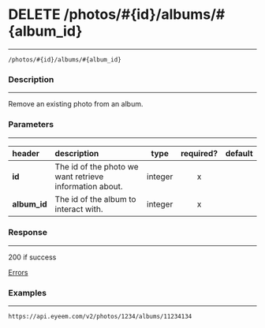 # DELETE /photos/#{id}/albums/#{album_id}     
***
`/photos/#{id}/albums/#{album_id}`

### Description
***
Remove an existing photo from an album.

### Parameters
***

|header| description| type |required? |default|
|:---------|:--------------|:----------:|:------------:|:------------:|
|**id**|The id of the photo we want retrieve information about.|integer|x||
|**album_id**|The id of the album to interact with.|integer|x||


### Response
***


200 if success

[Errors](../../resources/errors.md#files)

### Examples
***

`https://api.eyeem.com/v2/photos/1234/albums/11234134`





 